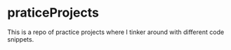 # praticeProjects
This is a repo of practice projects where I tinker around with different code snippets. 
